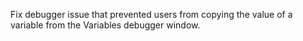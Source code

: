 Fix debugger issue that prevented users from copying the value of a variable from the Variables debugger window.
